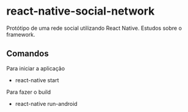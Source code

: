 # react-native-social-network
Protótipo de uma rede social utilizando React Native. Estudos sobre o framework.

## Comandos

Para iniciar a aplicação
- react-native start

Para fazer o build 
- react-native run-android
